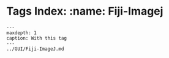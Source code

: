 # Tags Index: :name: Fiji-Imagej

```{toctree}
---
maxdepth: 1
caption: With this tag
---
../GUI/Fiji-ImageJ.md
```
